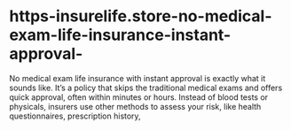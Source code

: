 # https-insurelife.store-no-medical-exam-life-insurance-instant-approval-
No medical exam life insurance with instant approval is exactly what it sounds like. It’s a policy that skips the traditional medical exams and offers quick approval, often within minutes or hours. Instead of blood tests or physicals, insurers use other methods to assess your risk, like health questionnaires, prescription history, 
